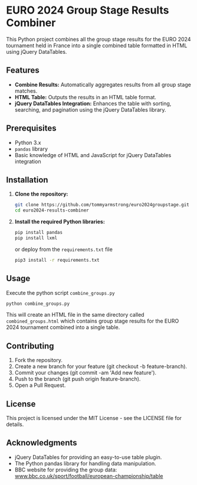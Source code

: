 # EURO 2024 Group Stage Results Combiner

This Python project combines all the group stage results for the EURO 2024 tournament held in France into a single combined table formatted in HTML using jQuery DataTables.

## Features

- **Combine Results:** Automatically aggregates results from all group stage matches.
- **HTML Table:** Outputs the results in an HTML table format.
- **jQuery DataTables Integration:** Enhances the table with sorting, searching, and pagination using the jQuery DataTables library.

## Prerequisites

- Python 3.x
- `pandas` library
- Basic knowledge of HTML and JavaScript for jQuery DataTables integration

## Installation

1. **Clone the repository:**

    ```bash
    git clone https://github.com/tommyarmstrong/euro2024groupstage.git
    cd euro2024-results-combiner
    ```

2. **Install the required Python libraries:**

    ```bash
    pip install pandas
    pip install lxml
    ```

    or deploy from the `requirements.txt` file 

    ```bash
    pip3 install -r requirements.txt
    ```

## Usage 

Execute the python script `combine_groups.py`

  ```bash
  python combine_groups.py
  ```

This will create an HTML file in the same directory called `combined_groups.html` which contains group stage results for the EURO 2024 tournament combined into a single table. 

## Contributing

1. Fork the repository.
2. Create a new branch for your feature (git checkout -b feature-branch).
3. Commit your changes (git commit -am 'Add new feature').
4. Push to the branch (git push origin feature-branch).
5. Open a Pull Request.

## License
This project is licensed under the MIT License - see the LICENSE file for details.

## Acknowledgments
- jQuery DataTables for providing an easy-to-use table plugin.
- The Python pandas library for handling data manipulation.
- BBC website for providing the group data: www.bbc.co.uk/sport/football/european-championship/table
